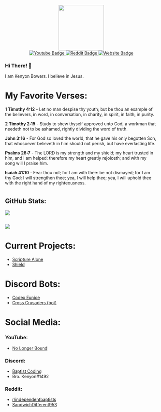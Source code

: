 <div id="profile_picture" align="center">
  <img src="https://avatars.githubusercontent.com/u/83834271?v=4" width="150" />
</div>
<div id="badges" align="center">
  <a target="_blank" href="https://youtube.com/@kenyonbowers">
    <img src="https://img.shields.io/badge/YouTube-red?style=for-the-badge&logo=youtube&logoColor=white" alt="Youtube Badge"/>
  </a>
  <a target="_blank" href="https://www.reddit.com/user/SandwichDifferent953">
    <img src="https://img.shields.io/badge/Reddit-orange?style=for-the-badge&logo=reddit&logoColor=white" alt="Reddit Badge"/>
  </a>
  <a target="_blank" href="https://kenyonbwrs.github.io">
    <img src="https://img.shields.io/badge/Website-blue?style=for-the-badge" alt="Website Badge"/>
  </a>
</div>

### Hi There! 👋
I am Kenyon Bowers. I believe in Jesus.
# My Favorite Verses:
**1 Timothy 4:12** - Let no man despise thy youth; but be thou an example of the believers, in word, in conversation, in charity, in spirit, in faith, in purity.

**2 Timothy 2:15** - Study to shew thyself approved unto God, a workman that needeth not to be ashamed, rightly dividing the word of truth.

**John 3:16** - For God so loved the world, that he gave his only begotten Son, that whosoever believeth in him should not perish, but have everlasting life.

**Psalms 28:7** - The LORD is my strength and my shield; my heart trusted in him, and I am helped: therefore my heart greatly rejoiceth; and with my song will I praise him.

**Isaiah 41:10** - Fear thou not; for I am with thee: be not dismayed; for I am thy God: I will strengthen thee; yea, I will help thee; yea, I will uphold thee with the right hand of my righteousness.


#
## GitHub Stats:
![](http://github-readme-streak-stats.herokuapp.com?user=kenyonbwrs&theme=light&background=ffffff)
##
![](https://github-readme-stats.vercel.app/api/top-langs/?username=kenyonbwrs)

# Current Projects:
- [Scripture Alone](https://scripturealone.app)
- [Shield](https://github.com/kenyonbwrs/shield)

# Discord Bots:
- [Codex Eunice](https://kenyonbwrs.github.io/codex-eunice)
- [Cross Crusaders (bot)](https://github.com/kenyonbwrs/Cross-Crusaders-Bot)

# Social Media:
### YouTube:
- [No Longer Bound](https://www.youtube.com/@NoLongerBound)
### Discord:
- [Baptist Coding](https://discord.gg/9SBsB9syhe)
- Bro. Kenyon#1492
### Reddit:
- [r/independentbaptists](https://reddit.com/r/independentbaptists)
- [SandwichDifferent953](https://www.reddit.com/user/SandwichDifferent953)
